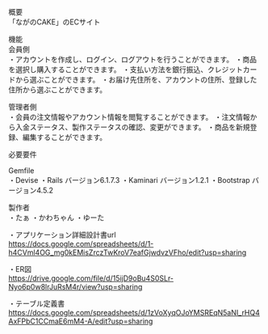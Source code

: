 概要<br>
「ながのCAKE」のECサイト

機能<br>
会員側<br>
・アカウントを作成し、ログイン、ログアウトを行うことができます。
・商品を選択し購入することができます。
・支払い方法を銀行振込、クレジットカードから選ぶことができます。
・お届け先住所を、アカウントの住所、登録した住所から選ぶことができます。

管理者側<br>
・会員の注文情報やアカウント情報を閲覧することができます。
・注文情報から入金ステータス、製作ステータスの確認、変更ができます。
・商品を新規登録、編集することができます。

必要要件<br>

Gemfile<br>
・Devise
・Rails バージョン6.1.7.3
・Kaminari バージョン1.2.1
・Bootstrap バージョン4.5.2

製作者<br>
・たぁ
・かわちゃん
・ゆーた

・アプリケーション詳細設計書url<br>
https://docs.google.com/spreadsheets/d/1-h4CVml4OG_mg0kEMisZrczTwKroV7eafGjwdvzVFho/edit?usp=sharing

・ER図<br>
https://drive.google.com/file/d/15ijD9oBu4S0SLr-Nyo6p0w8lrJuRsM4r/view?usp=sharing

・テーブル定義書<br>
https://docs.google.com/spreadsheets/d/1zVoXyqOJoYMSREqN5aNI_rHQ4AxFPbC1CCmaE6mM4-A/edit?usp=sharing
